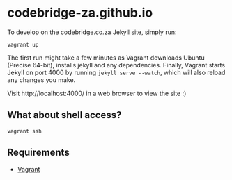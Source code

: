 codebridge-za.github.io
=======================

To develop on the codebridge.co.za Jekyll site, simply run:

	vagrant up

The first run might take a few minutes as Vagrant downloads Ubuntu (Precise 64-bit), installs jekyll and any dependencies. Finally, Vagrant starts Jekyll on port 4000 by running `jekyll serve --watch`, which will also reload any changes you make.

Visit http://localhost:4000/ in a web browser to view the site :)

## What about shell access?

	vagrant ssh

## Requirements

 - [Vagrant](http://www.vagrantup.com/)
